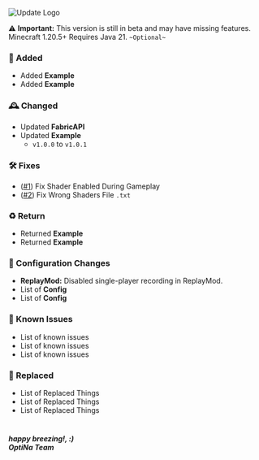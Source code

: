 ![Update Logo](https://github.com/OptiNa-Team/OptiNa-Reborn/blob/main/update_banners/april_fool_update_banner_2024.png?raw=true)

⚠️ **Important:** This version is still in beta and may have missing features. Minecraft 1.20.5+ Requires Java 21. `~Optional~`

### 🚀 Added
- Added **Example**
- Added **Example**

### 🕰️ Changed
- Updated **FabricAPI**
- Updated **Example**
  - `v1.0.0` to `v1.0.1`

### 🛠️ Fixes
- ([#1](https://github.com/OptiNa-Team/OptiNa-Reborn/tree/main/Content%20List)) Fix Shader Enabled During Gameplay
- ([#2](https://github.com/OptiNa-Team/OptiNa-Reborn/tree/main/Content%20List)) Fix Wrong Shaders File `.txt`

### ♻️ Return
- Returned **Example**
- Returned **Example**

### 📂 Configuration Changes  
- **ReplayMod:** Disabled single-player recording in ReplayMod.
- List of **Config**
- List of **Config**

### 🚩 Known Issues 
- List of known issues
- List of known issues
- List of known issues

### 🚂 Replaced
- List of Replaced Things
- List of Replaced Things
- List of Replaced Things

#
***happy breezing!, :)*** <br>
***OptiNa Team***
